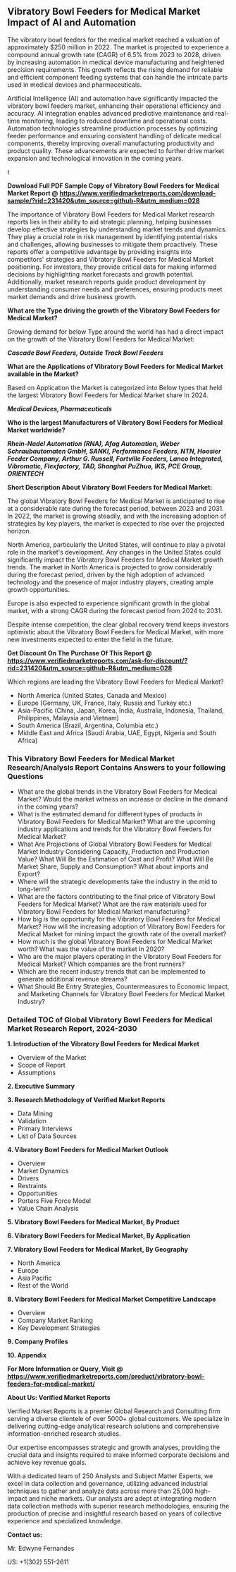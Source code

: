 <h2>Vibratory Bowl Feeders for Medical Market Impact of AI and Automation</h2><p>The vibratory bowl feeders for the medical market reached a valuation of approximately $250 million in 2022. The market is projected to experience a compound annual growth rate (CAGR) of 6.5% from 2023 to 2028, driven by increasing automation in medical device manufacturing and heightened precision requirements. This growth reflects the rising demand for reliable and efficient component feeding systems that can handle the intricate parts used in medical devices and pharmaceuticals.</p><p>Artificial Intelligence (AI) and automation have significantly impacted the vibratory bowl feeders market, enhancing their operational efficiency and accuracy. AI integration enables advanced predictive maintenance and real-time monitoring, leading to reduced downtime and operational costs. Automation technologies streamline production processes by optimizing feeder performance and ensuring consistent handling of delicate medical components, thereby improving overall manufacturing productivity and product quality. These advancements are expected to further drive market expansion and technological innovation in the coming years.</p>t</p><p id="" class=""><strong>Download Full PDF Sample Copy of Vibratory Bowl Feeders for Medical Market Report @ <a href="https://www.verifiedmarketreports.com/download-sample/?rid=231420&utm_source=github-R&utm_medium=028" target="_blank">https://www.verifiedmarketreports.com/download-sample/?rid=231420&utm_source=github-R&utm_medium=028</a></strong></p><p>The importance of&nbsp;Vibratory Bowl Feeders for Medical Market research reports lies in their ability to aid strategic planning, helping businesses develop effective strategies by understanding market trends and dynamics. They play a crucial role in risk management by identifying potential risks and challenges, allowing businesses to mitigate them proactively. These reports offer a competitive advantage by providing insights into competitors' strategies and Vibratory Bowl Feeders for Medical Market positioning. For investors, they provide critical data for making informed decisions by highlighting market forecasts and growth potential. Additionally, market research reports guide product development by understanding consumer needs and preferences, ensuring products meet market demands and drive business growth.</p><p><strong>What are the&nbsp;Type driving the growth of the Vibratory Bowl Feeders for Medical Market?</strong></p><p id="" class="">Growing demand for below Type around the world has had a direct impact on the growth of the Vibratory Bowl Feeders for Medical Market:</p><em><strong>Cascade Bowl Feeders, Outside Track Bowl Feeders</strong></em></p><strong>What are the&nbsp;Applications&nbsp;of Vibratory Bowl Feeders for Medical Market available in the Market?</strong></p><p id="" class="">Based on Application the Market is categorized into Below types that held the largest Vibratory Bowl Feeders for Medical Market share In 2024.</p><em><strong>Medical Devices, Pharmaceuticals</strong></em></p><strong>Who is the largest Manufacturers of Vibratory Bowl Feeders for Medical Market worldwide?</strong></p><p><em><strong>Rhein-Nadel Automation (RNA), Afag Automation, Weber Schraubautomaten GmbH, SANKI, Performance Feeders, NTN, Hoosier Feeder Company, Arthur G. Russell, Fortville Feeders, Lanco Integrated, Vibromatic, Flexfactory, TAD, Shanghai PuZhuo, IKS, PCE Group, ORIENTECH</strong></em></p><p id="" class=""><strong>Short Description About Vibratory Bowl Feeders for Medical Market:</strong></p><p>The global Vibratory Bowl Feeders for Medical Market is anticipated to rise at a considerable rate during the forecast period, between 2023 and 2031. In 2022, the market is growing steadily, and with the increasing adoption of strategies by key players, the market is expected to rise over the projected horizon.</p><p>North America, particularly the United States, will continue to play a pivotal role in the market's development. Any changes in the United States could significantly impact the Vibratory Bowl Feeders for Medical Market growth trends. The market in North America is projected to grow considerably during the forecast period, driven by the high adoption of advanced technology and the presence of major industry players, creating ample growth opportunities.</p><p>Europe is also expected to experience significant growth in the global market, with a strong CAGR during the forecast period from 2024 to 2031.</p><p>Despite intense competition, the clear global recovery trend keeps investors optimistic about the Vibratory Bowl Feeders for Medical Market, with more new investments expected to enter the field in the future.</p><p id="" class=""><strong>Get Discount On The Purchase Of This Report @ <a href="https://www.verifiedmarketreports.com/ask-for-discount/?rid=231420&utm_source=github-R&utm_medium=028" target="_blank">https://www.verifiedmarketreports.com/ask-for-discount/?rid=231420&utm_source=github-R&utm_medium=028</a></strong></p>Which regions are leading the Vibratory Bowl Feeders for Medical Market?</p><ul><li>North America (United States, Canada and Mexico)</li><li>Europe (Germany, UK, France, Italy, Russia and Turkey etc.)</li><li>Asia-Pacific (China, Japan, Korea, India, Australia, Indonesia, Thailand, Philippines, Malaysia and Vietnam)</li><li>South America (Brazil, Argentina, Columbia etc.)</li><li>Middle East and Africa (Saudi Arabia, UAE, Egypt, Nigeria and South Africa)</li></ul><h3 id="" class="">This Vibratory Bowl Feeders for Medical Market Research/Analysis Report Contains Answers to your following Questions</h3><ul><li>What are the global trends in the Vibratory Bowl Feeders for Medical Market? Would the market witness an increase or decline in the demand in the coming years?</li><li>What is the estimated demand for different types of products in Vibratory Bowl Feeders for Medical Market? What are the upcoming industry applications and trends for the Vibratory Bowl Feeders for Medical Market?</li><li>What Are Projections of Global Vibratory Bowl Feeders for Medical Market Industry Considering Capacity, Production and Production Value? What Will Be the Estimation of Cost and Profit? What Will Be Market Share, Supply and Consumption? What about imports and Export?</li><li>Where will the strategic developments take the industry in the mid to long-term?</li><li>What are the factors contributing to the final price of Vibratory Bowl Feeders for Medical Market? What are the raw materials used for Vibratory Bowl Feeders for Medical Market manufacturing?</li><li>How big is the opportunity for the Vibratory Bowl Feeders for Medical Market? How will the increasing adoption of Vibratory Bowl Feeders for Medical Market for mining impact the growth rate of the overall market?</li><li>How much is the global Vibratory Bowl Feeders for Medical Market worth? What was the value of the market In 2020?</li><li>Who are the major players operating in the Vibratory Bowl Feeders for Medical Market? Which companies are the front runners?</li><li>Which are the recent industry trends that can be implemented to generate additional revenue streams?</li><li>What Should Be Entry Strategies, Countermeasures to Economic Impact, and Marketing Channels for Vibratory Bowl Feeders for Medical Market Industry?</li></ul><h3 id="" class="">Detailed TOC of Global Vibratory Bowl Feeders for Medical Market Research Report, 2024-2030</h3><p id="" class=""><strong>1. Introduction of the Vibratory Bowl Feeders for Medical Market</strong></p><ul><li>Overview of the Market</li><li>Scope of Report</li><li>Assumptions</li></ul><p id="" class=""><strong>2. Executive Summary</strong></p><p id="" class=""><strong>3. Research Methodology of Verified Market Reports</strong></p><ul><li>Data Mining</li><li>Validation</li><li>Primary Interviews</li><li>List of Data Sources</li></ul><p id="" class=""><strong>4. Vibratory Bowl Feeders for Medical Market Outlook</strong></p><ul><li>Overview</li><li>Market Dynamics</li><li>Drivers</li><li>Restraints</li><li>Opportunities</li><li>Porters Five Force Model</li><li>Value Chain Analysis</li></ul><p id="" class=""><strong>5. Vibratory Bowl Feeders for Medical Market, By Product</strong></p><p id="" class=""><strong>6. Vibratory Bowl Feeders for Medical Market, By Application</strong></p><p id="" class=""><strong>7. Vibratory Bowl Feeders for Medical Market, By Geography</strong></p><ul><li>North America</li><li>Europe</li><li>Asia Pacific</li><li>Rest of the World</li></ul><p id="" class=""><strong>8. Vibratory Bowl Feeders for Medical Market Competitive Landscape</strong></p><ul><li>Overview</li><li>Company Market Ranking</li><li>Key Development Strategies</li></ul><p id="" class=""><strong>9. Company Profiles</strong></p><p id="" class=""><strong>10. Appendix</strong></p><p id="" class=""><strong>For More Information or Query, Visit @ <a href="https://www.verifiedmarketreports.com/product/vibratory-bowl-feeders-for-medical-market/" target="_blank">https://www.verifiedmarketreports.com/product/vibratory-bowl-feeders-for-medical-market/</a></strong></p><p id="" class=""><strong>About Us: Verified Market Reports</strong></p><p id="" class="">Verified Market Reports is a premier Global Research and Consulting firm serving a diverse clientele of over 5000+ global customers. We specialize in delivering cutting-edge analytical research solutions and comprehensive information-enriched research studies.</p><p id="" class="">Our expertise encompasses strategic and growth analyses, providing the crucial data and insights required to make informed corporate decisions and achieve key revenue goals.</p><p id="" class="">With a dedicated team of 250 Analysts and Subject Matter Experts, we excel in data collection and governance, utilizing advanced industrial techniques to gather and analyze data across more than 25,000 high-impact and niche markets. Our analysts are adept at integrating modern data collection methods with superior research methodologies, ensuring the production of precise and insightful research based on years of collective experience and specialized knowledge.</p><p id="" class=""><strong>Contact us:</strong></p><p id="" class="">Mr. Edwyne Fernandes</p><p id="" class="">US: +1(302) 551-2611</p>